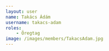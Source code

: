 ```yaml
---
layout: user
name: Takács Ádám
username: takacs-adam
roles:
    - Öregtag
image: /images/members/TakacsAdam.jpg
---
```

